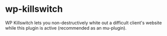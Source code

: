 # wp-killswitch
WP Killswitch lets you non-destructively white out a difficult client's website while this plugin is active (recommended as an mu-plugin).
